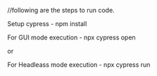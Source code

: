 //following are the steps to run code.

Setup cypress - 
npm install

For GUI mode execution -
npx cypress open

or

For Headleass mode execution -
npx cypress run
